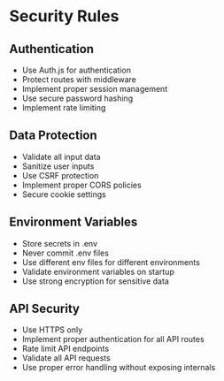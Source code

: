 # Security Rules

## Authentication
- Use Auth.js for authentication
- Protect routes with middleware
- Implement proper session management
- Use secure password hashing
- Implement rate limiting

## Data Protection
- Validate all input data
- Sanitize user inputs
- Use CSRF protection
- Implement proper CORS policies
- Secure cookie settings

## Environment Variables
- Store secrets in .env
- Never commit .env files
- Use different env files for different environments
- Validate environment variables on startup
- Use strong encryption for sensitive data

## API Security
- Use HTTPS only
- Implement proper authentication for all API routes
- Rate limit API endpoints
- Validate all API requests
- Use proper error handling without exposing internals 